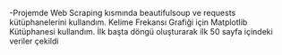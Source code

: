 
-Projemde Web Scraping kısmında beautifulsoup ve requests kütüphanelerini kullandım. Kelime Frekansı Grafiği için Matplotlib Kütüphanesi kullandım. İlk başta döngü oluşturarak ilk 50 sayfa içindeki veriler çekildi
